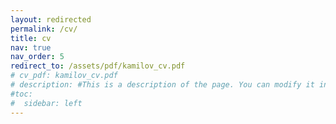 ```yaml
---
layout: redirected
permalink: /cv/
title: cv
nav: true
nav_order: 5
redirect_to: /assets/pdf/kamilov_cv.pdf
# cv_pdf: kamilov_cv.pdf
# description: #This is a description of the page. You can modify it in '_pages/cv.md'. You can also change or remove the top pdf download button.
#toc:
#  sidebar: left
---
```

